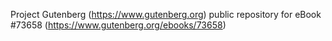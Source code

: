Project Gutenberg (https://www.gutenberg.org) public repository for eBook #73658 (https://www.gutenberg.org/ebooks/73658)
